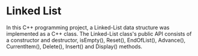 # Linked List

In this C++ programming project, a Linked-List data structure was implemented as a C++ class. The Linked-List class's public API consists of a constructor and destructor, isEmpty(), Reset(), EndOfList(), Advance(), CurrentItem(), Delete(), Insert() and Display() methods.
